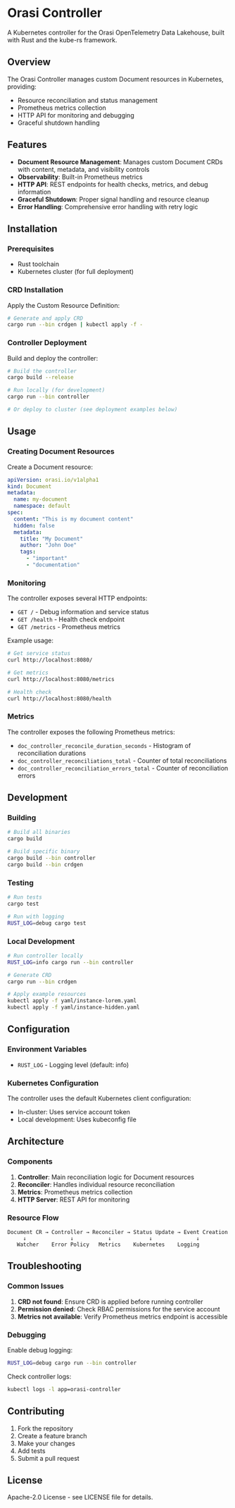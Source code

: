 # Orasi Controller

A Kubernetes controller for the Orasi OpenTelemetry Data Lakehouse, built with Rust and the kube-rs framework.

## Overview

The Orasi Controller manages custom Document resources in Kubernetes, providing:
- Resource reconciliation and status management
- Prometheus metrics collection
- HTTP API for monitoring and debugging
- Graceful shutdown handling

## Features

- **Document Resource Management**: Manages custom Document CRDs with content, metadata, and visibility controls
- **Observability**: Built-in Prometheus metrics
- **HTTP API**: REST endpoints for health checks, metrics, and debug information
- **Graceful Shutdown**: Proper signal handling and resource cleanup
- **Error Handling**: Comprehensive error handling with retry logic

## Installation

### Prerequisites

- Rust toolchain
- Kubernetes cluster (for full deployment)

### CRD Installation

Apply the Custom Resource Definition:

```bash
# Generate and apply CRD
cargo run --bin crdgen | kubectl apply -f -
```

### Controller Deployment

Build and deploy the controller:

```bash
# Build the controller
cargo build --release

# Run locally (for development)
cargo run --bin controller

# Or deploy to cluster (see deployment examples below)
```

## Usage

### Creating Document Resources

Create a Document resource:

```yaml
apiVersion: orasi.io/v1alpha1
kind: Document
metadata:
  name: my-document
  namespace: default
spec:
  content: "This is my document content"
  hidden: false
  metadata:
    title: "My Document"
    author: "John Doe"
    tags:
      - "important"
      - "documentation"
```

### Monitoring

The controller exposes several HTTP endpoints:

- `GET /` - Debug information and service status
- `GET /health` - Health check endpoint
- `GET /metrics` - Prometheus metrics

Example usage:

```bash
# Get service status
curl http://localhost:8080/

# Get metrics
curl http://localhost:8080/metrics

# Health check
curl http://localhost:8080/health
```

### Metrics

The controller exposes the following Prometheus metrics:

- `doc_controller_reconcile_duration_seconds` - Histogram of reconciliation durations
- `doc_controller_reconciliations_total` - Counter of total reconciliations
- `doc_controller_reconciliation_errors_total` - Counter of reconciliation errors

## Development

### Building

```bash
# Build all binaries
cargo build

# Build specific binary
cargo build --bin controller
cargo build --bin crdgen
```

### Testing

```bash
# Run tests
cargo test

# Run with logging
RUST_LOG=debug cargo test
```

### Local Development

```bash
# Run controller locally
RUST_LOG=info cargo run --bin controller

# Generate CRD
cargo run --bin crdgen

# Apply example resources
kubectl apply -f yaml/instance-lorem.yaml
kubectl apply -f yaml/instance-hidden.yaml
```

## Configuration

### Environment Variables

- `RUST_LOG` - Logging level (default: info)

### Kubernetes Configuration

The controller uses the default Kubernetes client configuration:
- In-cluster: Uses service account token
- Local development: Uses kubeconfig file

## Architecture

### Components

1. **Controller**: Main reconciliation logic for Document resources
2. **Reconciler**: Handles individual resource reconciliation
3. **Metrics**: Prometheus metrics collection
4. **HTTP Server**: REST API for monitoring

### Resource Flow

```
Document CR → Controller → Reconciler → Status Update → Event Creation
     ↓              ↓           ↓            ↓              ↓
   Watcher    Error Policy   Metrics    Kubernetes    Logging
```

## Troubleshooting

### Common Issues

1. **CRD not found**: Ensure CRD is applied before running controller
2. **Permission denied**: Check RBAC permissions for the service account
3. **Metrics not available**: Verify Prometheus metrics endpoint is accessible

### Debugging

Enable debug logging:

```bash
RUST_LOG=debug cargo run --bin controller
```

Check controller logs:

```bash
kubectl logs -l app=orasi-controller
```

## Contributing

1. Fork the repository
2. Create a feature branch
3. Make your changes
4. Add tests
5. Submit a pull request

## License

Apache-2.0 License - see LICENSE file for details.

